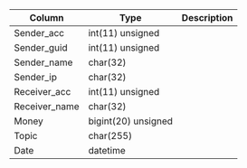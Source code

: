 
Column | Type | Description
--- | --- | ---
Sender_acc | int(11) unsigned | 
Sender_guid | int(11) unsigned | 
Sender_name | char(32) | 
Sender_ip | char(32) | 
Receiver_acc | int(11) unsigned | 
Receiver_name | char(32) | 
Money | bigint(20) unsigned | 
Topic | char(255) | 
Date | datetime | 
